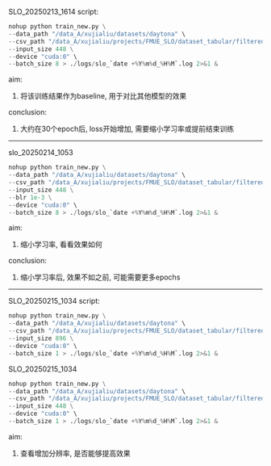 SLO_20250213_1614
script:
```python
nohup python train_new.py \
--data_path "/data_A/xujialiu/datasets/daytona" \
--csv_path "/data_A/xujialiu/projects/FMUE_SLO/dataset_tabular/filtered_20250211.csv" \
--input_size 448 \
--device "cuda:0" \
--batch_size 8 > ./logs/slo_`date +%Y%m%d_%H%M`.log 2>&1 &
```
aim:
1. 将该训练结果作为baseline, 用于对比其他模型的效果

conclusion:
1. 大约在30个epoch后, loss开始增加, 需要缩小学习率或提前结束训练

----------

slo_20250214_1053
```python
nohup python train_new.py \
--data_path "/data_A/xujialiu/datasets/daytona" \
--csv_path "/data_A/xujialiu/projects/FMUE_SLO/dataset_tabular/filtered_20250211.csv" \
--input_size 448 \
--blr 1e-3 \
--device "cuda:0" \
--batch_size 8 > ./logs/slo_`date +%Y%m%d_%H%M`.log 2>&1 &
```
aim:
1. 缩小学习率, 看看效果如何


conclusion:
1. 缩小学习率后, 效果不如之前, 可能需要更多epochs

----------

SLO_20250215_1034
script:
```python
nohup python train_new.py \
--data_path "/data_A/xujialiu/datasets/daytona" \
--csv_path "/data_A/xujialiu/projects/FMUE_SLO/dataset_tabular/filtered_20250211.csv" \
--input_size 896 \
--device "cuda:0" \
--batch_size 1 > ./logs/slo_`date +%Y%m%d_%H%M`.log 2>&1 &
```

SLO_20250215_1034
```python
nohup python train_new.py \
--data_path "/data_A/xujialiu/datasets/daytona" \
--csv_path "/data_A/xujialiu/projects/FMUE_SLO/dataset_tabular/filtered_20250211.csv" \
--input_size 448 \
--device "cuda:0" \
--batch_size 1 > ./logs/slo_`date +%Y%m%d_%H%M`.log 2>&1 &
```

aim:
1. 查看增加分辨率, 是否能够提高效果
